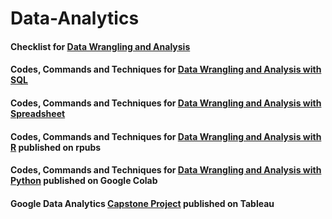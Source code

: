 # Data-Analytics
#### Checklist for [Data Wrangling and Analysis](https://github.com/Ahmet-Ozkaya/Data-Analytics/blob/main/Data%20Wrangling%20Checklist.md)
#### Codes, Commands and Techniques for [Data Wrangling and Analysis with SQL](https://github.com/Ahmet-Ozkaya/Data-Analytics/blob/main/Data%20Wrangling%20and%20Analysis%20with%20SQL.md)
#### Codes, Commands and Techniques for [Data Wrangling and Analysis with Spreadsheet](https://github.com/Ahmet-Ozkaya/Data-Analytics/blob/main/Data%20Wrangling%20and%20Analysis%20with%20Spreadsheet.md)
#### Codes, Commands and Techniques for [Data Wrangling and Analysis with R](https://rpubs.com/ahmet-ozkaya/985606) published on rpubs
#### Codes, Commands and Techniques for [Data Wrangling and Analysis with Python](https://colab.research.google.com/drive/1etz3KjBwNO_aMYZ1VZn80xMcQKb91CgU?usp=sharing) published on Google Colab
#### Google Data Analytics [Capstone Project](https://public.tableau.com/app/profile/ahmet.ozkaya/viz/DataAnalystJobsSalaries-US/Dashboard1) published on Tableau 
